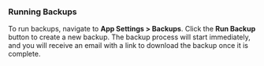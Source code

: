 ### Running Backups

To run backups, navigate to **App Settings > Backups**. Click the **Run Backup** button to create a new backup. The backup process will start immediately, and you will receive an email with a link to download the backup once it is complete.
